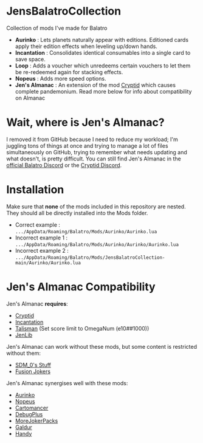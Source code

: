 # JensBalatroCollection
Collection of mods I've made for Balatro

- **Aurinko** : Lets planets naturally appear with editions. Editioned cards apply their edition effects when leveling up/down hands.
- **Incantation** : Consolidates identical consumables into a single card to save space.
- **Loop** : Adds a voucher which unredeems certain vouchers to let them be re-redeemed again for stacking effects.
- **Nopeus** : Adds more speed options.
- **Jen's Almanac** : An extension of the mod [Cryptid](https://github.com/MathIsFun0/Cryptid) which causes complete pandemonium.
Read more below for info about compatibility on Almanac

# Wait, where is Jen's Almanac?
I removed it from GitHub because I need to reduce my workload; I'm juggling tons of things at once and trying to manage a lot of files simultaneously on GitHub, trying to remember what needs updating and what doesn't, is pretty difficult. You can still find Jen's Almanac in the [official Balatro Discord](https://discord.com/channels/1116389027176787968/1262697083438235729) or the [Cryptid Discord](https://discord.gg/eUf9Ur6RyB).

# Installation

Make sure that **none** of the mods included in this repository are nested. They should all be directly installed into the Mods folder.

- Correct example : `.../AppData/Roaming/Balatro/Mods/Aurinko/Aurinko.lua`
- Incorrect example 1 : `.../AppData/Roaming/Balatro/Mods/Aurinko/Aurinko/Aurinko.lua`
- Incorrect example 2 : `.../AppData/Roaming/Balatro/Mods/JensBalatroCollection-main/Aurinko/Aurinko.lua`

# Jen's Almanac Compatibility
Jen's Almanac **requires**:
- [Cryptid](https://github.com/MathIsFun0/Cryptid)
- [Incantation](https://github.com/jenwalter666/JensBalatroCollection/tree/main/Incantation)
- [Talisman](https://github.com/MathIsFun0/Talisman) (Set score limit to OmegaNum (e10##1000))
- [JenLib](https://github.com/jenwalter666/JensBalatroCollection/tree/main/JenLib_Old) <!--- Link to jenLib-old till 0.1.0 -->

Jen's Almanac can work without these mods, but some content is restricted without them:
- [SDM_0's Stuff](https://github.com/SDM0/SDM_0-s-Stuff)
- [Fusion Jokers](https://github.com/itayfeder/Fusion-Jokers)

Jen's Almanac synergises well with these mods:
- [Aurinko](https://github.com/jenwalter666/JensBalatroCollection/tree/main/Aurinko)
- [Nopeus](https://github.com/jenwalter666/JensBalatroCollection/tree/main/Nopeus)
- [Cartomancer](https://github.com/stupxd/Cartomancer)
- [DebugPlus](https://github.com/WilsontheWolf/DebugPlus)
- [MoreJokerPacks](https://github.com/Samario1/MoreJokerPacks)
- [Galdur](https://github.com/Eremel/Galdur)
- [Handy](https://github.com/SleepyG11/HandyBalatro)
